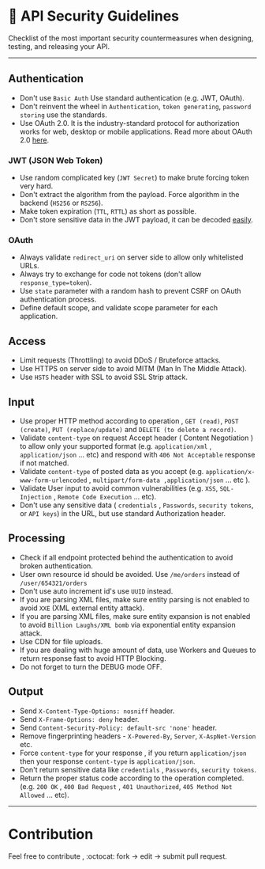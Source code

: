 # :key: API Security Guidelines

Checklist of the most important security countermeasures when designing, testing, and releasing your API.

------------------------------------------------------------------------------


## Authentication
- Don't use `Basic Auth` Use standard authentication (e.g. JWT, OAuth).
- Don't reinvent the wheel in `Authentication`, `token generating`, `password storing` use the standards.
- Use OAuth 2.0. It is the industry-standard protocol for authorization works for web, desktop or mobile applications. Read more about OAuth 2.0 [here](https://oauth.net/2/).

### JWT (JSON Web Token)
- Use random complicated key (`JWT Secret`) to make brute forcing token very hard.
- Don't extract the algorithm from the payload. Force algorithm in the backend (`HS256` or `RS256`). 
- Make token expiration (`TTL`, `RTTL`) as short as possible.
- Don't store sensitive data in the JWT payload, it can be decoded [easily](https://jwt.io/#debugger-io).

### OAuth
- Always validate `redirect_uri` on server side to allow only whitelisted URLs.
- Always try to exchange for code not tokens (don't allow `response_type=token`).
- Use `state` parameter with a random hash to prevent CSRF on OAuth authentication process.
- Define default scope, and validate scope parameter for each application. 

## Access
- Limit requests (Throttling) to avoid DDoS / Bruteforce attacks.
- Use HTTPS on server side to avoid MITM (Man In The Middle Attack).
- Use `HSTS` header with SSL to avoid SSL Strip attack.

## Input
- Use proper HTTP method according to operation , `GET (read)`, `POST (create)`, `PUT (replace/update)` and `DELETE (to delete a record)`.
- Validate `content-type` on request Accept header ( Content Negotiation ) to allow only your supported format (e.g. `application/xml` , `application/json` ... etc) and respond with `406 Not Acceptable` response if not matched.
- Validate `content-type` of posted data as you accept (e.g. `application/x-www-form-urlencoded` , `multipart/form-data ,application/json` ... etc ).
- Validate User input to avoid common vulnerabilities (e.g. `XSS`, `SQL-Injection` , `Remote Code Execution` ... etc).
- Don't use any sensitive data ( `credentials` , `Passwords`, `security tokens`, or `API keys`) in the URL, but use standard Authorization header.

## Processing
- Check if all endpoint protected behind the authentication to avoid broken authentication.
- User own resource id should be avoided. Use `/me/orders` instead of `/user/654321/orders`
- Don't use auto increment id's use `UUID` instead.
- If you are parsing XML files, make sure entity parsing is not enabled to avoid `XXE` (XML external entity attack).
- If you are parsing XML files, make sure entity expansion is not enabled to avoid `Billion Laughs/XML bomb` via exponential entity expansion attack.
- Use CDN for file uploads.
- If you are dealing with huge amount of data, use Workers and Queues to return response fast to avoid HTTP Blocking. 
- Do not forget to turn the DEBUG mode OFF.

## Output
- Send `X-Content-Type-Options: nosniff` header.
- Send `X-Frame-Options: deny` header.
- Send `Content-Security-Policy: default-src 'none'` header.
- Remove fingerprinting headers - `X-Powered-By`, `Server`, `X-AspNet-Version` etc.
- Force `content-type` for your response , if you return `application/json` then your response `content-type` is `application/json`.
- Don't return sensitive data like `credentials` , `Passwords`, `security tokens`.
- Return the proper status code according to the operation completed. (e.g. `200 OK` , `400 Bad Request` , `401 Unauthorized`, `405 Method Not Allowed` ... etc).

------------------------------------------------------------------------------

# Contribution
Feel free to contribute , :octocat:	fork -> edit -> submit pull request.
